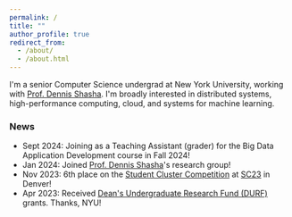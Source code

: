 ```yaml
---
permalink: /
title: ""
author_profile: true
redirect_from: 
  - /about/
  - /about.html
---
```


I'm a senior Computer Science undergrad at New York University, working with [Prof. Dennis Shasha](https://cs.nyu.edu/~shasha/). I'm broadly interested in distributed systems, high-performance computing, cloud, and systems for machine learning.

### News
- Sept 2024: Joining as a Teaching Assistant (grader) for the Big Data Application Development course in Fall 2024!
- Jan 2024: Joined [Prof. Dennis Shasha](https://cs.nyu.edu/~shasha/)'s research group!
- Nov 2023: 6th place on the [Student Cluster Competition](https://studentclustercompetition.us/2023/index.html) at [SC23](https://sc23.supercomputing.org/) in Denver!
- Apr 2023: Received [Dean's Undergraduate Research Fund (DURF)](https://cas.nyu.edu/undergraduate-research/deans-undergraduate-research-fund/DURFG.html) grants. Thanks, NYU!

